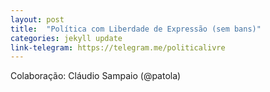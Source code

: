 ```yaml
---
layout: post
title:  "Política com Liberdade de Expressão (sem bans)"
categories: jekyll update
link-telegram: https://telegram.me/politicalivre
---
```

Colaboração: Cláudio Sampaio (@patola)

